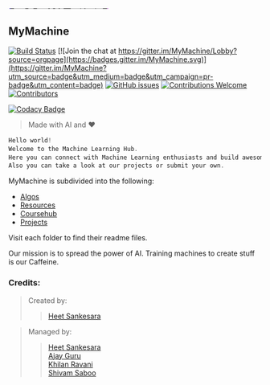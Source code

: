 <img src="logo.png" alt="Drawing" style="width: 200px;height: 1px;align: center;"/>

## MyMachine 
[![Build Status](https://travis-ci.org/Hsankesara/MyMachine.svg)](https://travis-ci.org/Hsankesara/MyMachine)
[![Join the chat at https://gitter.im/MyMachine/Lobby?source=orgpage](https://badges.gitter.im/MyMachine.svg)](https://gitter.im/MyMachine?utm_source=badge&utm_medium=badge&utm_campaign=pr-badge&utm_content=badge)
[![GitHub issues](https://img.shields.io/github/issues/Hsankesara/MyMachine.svg)](https://github.com/Hsankesara/MyMachine/issues)
[![Contributions Welcome](https://img.shields.io/badge/contributions-welcome-brightgreen.svg?style=flat)](https://github.com/Hsankesara/MyMachine/issues)
[![Contributors](https://img.shields.io/github/contributors/Hsankesara/MyMachine.svg)](https://github.com/Hsankesara/MyMachine/graphs/contributors)

[![Codacy Badge](https://api.codacy.com/project/badge/Grade/aa99aac5a29547a89e486c395eb25032)](https://www.codacy.com/app/201651005/MyMachine?utm_source=github.com&utm_medium=referral&utm_content=Hsankesara/MyMachine&utm_campaign=badger)

>Made with AI and :heart:

```c
Hello world!
Welcome to the Machine Learning Hub.
Here you can connect with Machine Learning enthusiasts and build awesome stuff!!!
Also you can take a look at our projects or submit your own. 

```




MyMachine is subdivided into the following:

 * [Algos](Algos/README.md)
 * [Resources](Resources/README.md)  
 * [Coursehub](Coursehub/README.md)
 * [Projects](Projects/README.md)














Visit each folder to find their readme files.







Our mission is to spread the power of AI. Training machines to create stuff is our Caffeine.

### Credits:


> Created by:
>>[Heet Sankesara](https://github.com/Hsankesara)

> Managed by:
>>[Heet Sankesara](https://github.com/Hsankesara)</br>
>>[Ajay Guru](https://github.com/guru-DeV-002)</br>
>>[Khilan Ravani](https://github.com/khilanravani)</br>
>>[Shivam Saboo](https://github.com/shivamsaboo17)</br>


